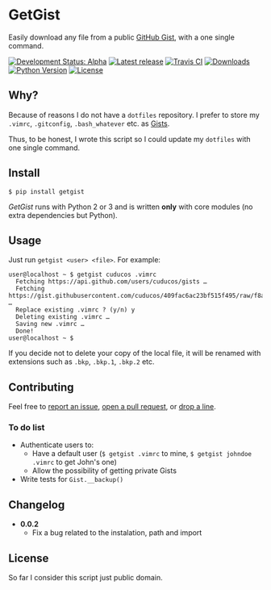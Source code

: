 # GetGist

Easily download any file from a public [GitHub Gist](http://gist.github.com), with a one single command.

[![Development Status: Alpha](https://img.shields.io/pypi/status/getgist.svg?style=flat)](https://pypi.python.org/pypi/getgist)
[![Latest release](https://img.shields.io/pypi/v/getgist.svg?style=flat)](https://pypi.python.org/pypi/getgist)
[![Travis CI](https://img.shields.io/travis/cuducos/getgist.svg?style=flat)](https://travis-ci.org/cuducos/getgist)
[![Downloads](https://img.shields.io/pypi/dm/getgist.svg?style=flat)](https://pypi.python.org/pypi/getgist)
[![Python Version](https://img.shields.io/pypi/pyversions/getgist.svg)](https://pypi.python.org/pypi/getgist) 
[![License](https://img.shields.io/pypi/l/getgist.svg?style=flat)](https://pypi.python.org/pypi/getgist)

## Why?

Because of reasons I do not have a `dotfiles` repository. I prefer to store my `.vimrc`, `.gitconfig`, `.bash_whatever` etc. as [Gists](http://gist.github.com/).

Thus, to be honest, I wrote this script so I could update my `dotfiles` with one single command.

## Install

`$ pip install getgist`

*GetGist* runs with Python 2 or 3 and is written **only** with core modules (no extra dependencies but Python).

## Usage

Just run `getgist <user> <file>`. For example:

```
user@localhost ~ $ getgist cuducos .vimrc
  Fetching https://api.github.com/users/cuducos/gists …
  Fetching https://gist.githubusercontent.com/cuducos/409fac6ac23bf515f495/raw/f8acc26f0422b02fc282c5b4e97b70710044dbb3/.vimrc …
  Replace existing .vimrc ? (y/n) y
  Deleting existing .vimrc …
  Saving new .vimrc …
  Done!
user@localhost ~ $
```

If you decide not to delete your copy of the local file, it will be renamed with extensions such as `.bkp`, `.bkp.1`, `.bkp.2` etc.

## Contributing

Feel free to [report an issue](http://github.com/cuducos/getgist/issues), [open a pull request](http://github.com/cuducos/getgist/pulls), or [drop a line](http://twitter.com/cuducos).

### To do list

* Authenticate users to:
  * Have a default user (`$ getgist .vimrc` to mine, `$ getgist johndoe .vimrc` to get John's one)
  * Allow the possibility of getting private Gists
* Write tests for `Gist.__backup()`

## Changelog

* **0.0.2**
  * Fix a bug related to the instalation, path and import

## License

So far I consider this script just public domain.